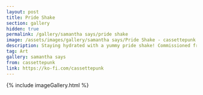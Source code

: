 ```yaml
---
layout: post
title: Pride Shake
section: gallery
hidden: true
permalink: /gallery/samantha says/pride shake
image: /assets/images/gallery/samantha says/Pride Shake - cassettepunk.webp
description: Staying hydrated with a yummy pride shake! Commissioned from cassettepunk.
tag: Art
gallery: samantha says
from: cassettepunk
link: https://ko-fi.com/cassettepunk
---
```

{% include imageGallery.html %}